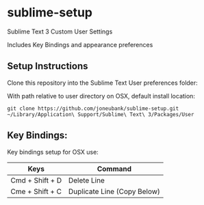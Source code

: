 # sublime-setup
Sublime Text 3 Custom User Settings

Includes Key Bindings and appearance preferences

## Setup Instructions
Clone this repository into the Sublime Text User preferences folder:

With path relative to user directory on OSX, default install location:
```
git clone https://github.com/joneubank/sublime-setup.git ~/Library/Application\ Support/Sublime\ Text\ 3/Packages/User
```

## Key Bindings:

Key bindings setup for OSX use:

| Keys | Command |
| ---- | ------- |
| Cmd + Shift + D | Delete Line |
| Cme + Shift + C | Duplicate Line (Copy Below) |
